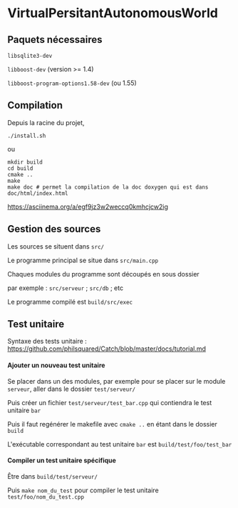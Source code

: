 # VirtualPersitantAutonomousWorld

## Paquets nécessaires

`libsqlite3-dev`

`libboost-dev` (version >= 1.4)

`libboost-program-options1.58-dev` (ou 1.55)

## Compilation ##

Depuis la racine du projet,

```
./install.sh
```

ou

```shell
mkdir build
cd build
cmake ..
make
make doc # permet la compilation de la doc doxygen qui est dans doc/html/index.html
```

https://asciinema.org/a/egf9jz3w2weccq0kmhcjcw2ig

## Gestion des sources ##

Les sources se situent dans `src/`

Le programme principal se situe dans `src/main.cpp`

Chaques modules du programme sont découpés en sous dossier

par exemple : `src/serveur` ; `src/db` ; etc

Le programme compilé est `build/src/exec`

## Test unitaire ##

Syntaxe des tests unitaire : https://github.com/philsquared/Catch/blob/master/docs/tutorial.md

#### Ajouter un nouveau test unitaire ####

Se placer dans un des modules, par exemple pour se placer sur le module `serveur`, aller dans le dossier `test/serveur/`

Puis créer un fichier `test/serveur/test_bar.cpp` qui contiendra le test unitaire `bar`

Puis il faut regénérer le makefile avec `cmake ..` en étant dans le dossier `build`

L'exécutable correspondant au test unitaire `bar` est `build/test/foo/test_bar`

#### Compiler un test unitaire spécifique ####

Être dans `build/test/serveur/`

Puis `make nom_du_test` pour compiler le test unitaire `test/foo/nom_du_test.cpp`

